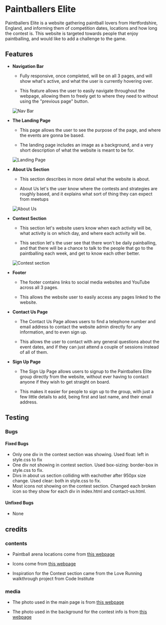 # Paintballers Elite
Paintballers Elite is a website gathering paintball lovers from Hertfordshire, England, and informing them of competition dates, locations and how long the contest is. This website is targeted towards people that enjoy paintballing, and would like to add a challenge to the game.

## Features

- __Navigation Bar__

    - Fully responsive, once completed, will be on all 3 pages, and will show what's active, and what the user is currently hovering over.

    - This feature allows the user to easily navigate throughout the webpage, allowing them to freely get to where they need to without using the "previous page" button.

    ![Nav Bar](https://github.com/Dylan097/Project_1/main/media/Project_1_nav.png)

- __The Landing Page__

    - This page allows the user to see the purpose of the page, and where the events are gonna be based.

    - The landing page includes an image as a background, and a very short description of what the website is meant to be for.

    ![Landing Page](https://github.com/Dylan097/Project_1/main/media/Project_1_landing_page.png)

- __About Us Section__

    - This section describes in more detail what the website is about.

    - About Us let's the user know where the contests and strategies are roughly based, and it explains what sort of thing they can expect from meetups

    ![About Us](https://github.com/Dylan097/Project_1/main/media/Project_1_about_us.png)

- __Contest Section__

    - This section let's website users know when each activity will be, what activity is on which day, and where each activity will be.

    - This section let's the user see that there won't be daily painballing, and that there will be a chance to talk to the people that go to the paintballing each week, and get to know each other better.

    ![Contest section](https://github.com/Dylan097/Project_1/main/media/Project_1_contest.png)

- __Footer__

    - The footer contains links to social media websites and YouTube across all 3 pages.

    - This allows the website user to easily access any pages linked to the website.

- __Contact Us Page__

    - The Contact Us Page allows users to find a telephone number and email address to contact the website admin directly for any information, and to even sign up.

    - This allows the user to contact with any general questions about the event dates, and if they can just attend a couple of sessions instead of all of them.

- __Sign Up Page__

    - The Sign Up Page allows users to signup to the Paintballers Elite group directly from the website, without ever having to contact anyone if they wish to get straight on board.

    - This makes it easier for people to sign up to the group, with just a few little details to add, being first and last name, and their email address.

## Testing

### Bugs

#### Fixed Bugs

- Only one div in the contest section was showing. Used float: left in style.css to fix
- One div not showing in contest section. Used box-sizing: border-box in style.css to fix.
- Divs in about us section colliding with eachother after 950px size change. Used clear: both in style.css to fix.
- Most icons not showing on the contest section. Changed each broken icon so they show for each div in index.html and contact-us.html.

#### Unfixed Bugs

- None

## credits

### contents

- Paintball arena locations come from [this webpage](https://go-ballistic.co.uk/en/index)

- Icons come from [this webpage](https://fontawesome.com/)

- Inspiration for the Contest section came from the Love Running walkthrough project from Code Institute

### media

- The photo used in the main page is from [this webpage](https://as1.ftcdn.net/v2/jpg/02/23/35/22/1000_F_223352240_YxbaMMwLbFTOFTds14Zrz0Aalk0epBBD.jpg)

- The photo used in the background for the contest info is from [this webpage](https://www.oakerwoodleisure.co.uk/app/uploads/2021/07/2-1800x750.jpeg)
